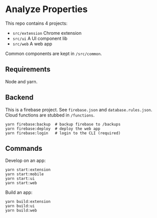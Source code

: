 # Analyze Properties

This repo contains 4 projects:

- `src/extension` Chrome extension
- `src/ui` A UI component lib
- `src/web` A web app

Common components are kept in `/src/common`.

## Requirements

Node and yarn.

## Backend

This is a firebase project.  See `firebase.json` and `database.rules.json`.  Cloud functions are stubbed in `/functions`.

```
yarn firebase:backup  # backup firebase to /backups
yarn firebase:deploy  # deploy the web app
yarn firebase:login   # login to the CLI (required)
```

## Commands

Develop on an app:
```
yarn start:extension
yarn start:mobile
yarn start:ui
yarn start:web
```

Build an app:
```
yarn build:extension
yarn build:ui
yarn build:web
```
